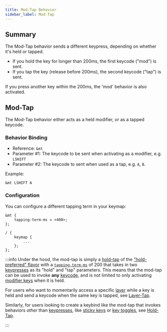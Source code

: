 ```yaml
---
title: Mod-Tap Behavior
sidebar_label: Mod-Tap
---
```


## Summary

The Mod-Tap behavior sends a different keypress, depending on whether it's held or tapped.

- If you hold the key for longer than 200ms, the first keycode ("mod") is sent.
- If you tap the key (release before 200ms), the second keycode ("tap") is sent.

If you press another key within the 200ms, the 'mod' behavior is also activated.

## Mod-Tap

The Mod-Tap behavior either acts as a held modifier, or as a tapped keycode.

### Behavior Binding

- Reference: `&mt`
- Parameter #1: The keycode to be sent when activating as a modifier, e.g. `LSHIFT`
- Parameter #2: The keycode to sent when used as a tap, e.g. `A`, `B`.

Example:

```dts
&mt LSHIFT A
```

### Configuration

You can configure a different tapping term in your keymap:

```dts
&mt {
    tapping-term-ms = <400>;
};

/ {
    keymap {
        ...
    };
};
```

:::info
Under the hood, the mod-tap is simply a [hold-tap](hold-tap.mdx) of the ["hold-preferred" flavor](hold-tap.mdx#flavors) with a [`tapping-term-ms`](hold-tap.mdx#tapping-term-ms) of 200 that takes in two [keypresses](key-press.md) as its "hold" and "tap" parameters. This means that the mod-tap can be used to invoke **any** [keycode](../list-of-keycodes.mdx), and is not limited to only activating [modifier keys](../modifiers.mdx) when it is held.

For users who want to momentarily access a specific [layer](../index.mdx#layers) while a key is held and send a keycode when the same key is tapped, see [Layer-Tap](layers.md#layer-tap).

Similarly, for users looking to create a keybind like the mod-tap that invokes behaviors _other_ than [keypresses](key-press.md), like [sticky keys](sticky-key.md) or [key toggles](key-toggle.md), see [Hold-Tap](hold-tap.mdx).

:::
